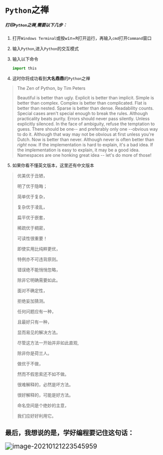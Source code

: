 # `Python`之禅

##### 打印`Python`之禅,需要以下几步：

1. 打开`Windows Terminal`或按<kbd>win</kbd>+<kbd>R</kbd>打开运行，再输入`cmd`打开`Command`窗口 

2. 输入`Python`,进入`Python`的交互模式

3. 输入以下命令

   ```python
   import this
   ```

4. 这时你将成功看到**大名鼎鼎**的`Python`之禅

>The Zen of Python, by Tim Peters
>
>Beautiful is better than ugly.
>Explicit is better than implicit.
>Simple is better than complex.
>Complex is better than complicated.
>Flat is better than nested.
>Sparse is better than dense.
>Readability counts.
>Special cases aren't special enough to break the rules.
>Although practicality beats purity.
>Errors should never pass silently.
>Unless explicitly silenced.
>In the face of ambiguity, refuse the temptation to guess.
>There should be one-- and preferably only one --obvious way to do it.
>Although that way may not be obvious at first unless you're Dutch.
>Now is better than never.
>Although never is often better than *right* now.
>If the implementation is hard to explain, it's a bad idea.
>If the implementation is easy to explain, it may be a good idea.
>Namespaces are one honking great idea -- let's do more of those!

5. 如果你看不懂英文版本，这里还有中文版本

> 优美优于丑陋， 
>
> 明了优于隐晦； 
>
> 简单优于复杂，
>
>  复杂优于凌乱，
>
>  扁平优于嵌套， 
>
> 稀疏优于稠密， 
>
> 可读性很重要！ 
>
> 即使实用比纯粹更优， 
>
> 特例亦不可违背原则。 
>
> 错误绝不能悄悄忽略，
>
>  除非它明确需要如此。 
>
> 面对不确定性，
>
>  拒绝妄加猜测。
>
>  任何问题应有一种， 
>
> 且最好只有一种， 
>
> 显而易见的解决方法。 
>
> 尽管这方法一开始并非如此直观,
>
> 除非你是荷兰人。 
>
> 做优于不做， 
>
> 然而不假思索还不如不做。
>
>  很难解释的，必然是坏方法。 
>
> 很好解释的，可能是好方法。 
>
> 命名空间是个绝妙的主意，
>
>  我们应好好利用它。 

## 最后，我想说的是，学好编程要记住这句话：

<img src="C:\Users\sdtz668\AppData\Roaming\Typora\typora-user-images\image-20210121223545959.png" alt="image-20210121223545959" style="zoom:150%;" />